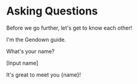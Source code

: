 # Asking Questions

Before we go further, let's get to know each other!

I'm the Gendown guide.

What's your name?

[Input name]

It's great to meet you {name}! 
